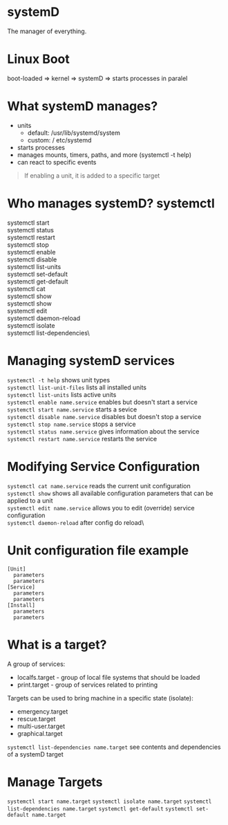 # systemD
The manager of everything.

# Linux Boot
boot-loaded   =>    kernel    =>  systemD    =>  starts processes in paralel

# What systemD manages?
- units
  - default: /usr/lib/systemd/system
  - custom: / etc/systemd
- starts processes
- manages mounts, timers, paths, and more (systemctl -t help)
- can react to specific events

> If enabling a unit, it is added to a specific target

# Who manages systemD? systemctl
systemctl start\
systemctl status\
systemctl restart\
systemctl stop\
systemctl enable\
systemctl disable\
systemctl list-units\
systemctl set-default\
systemctl get-default\
systemctl cat\
systemctl show\
systemctl show\
systemctl edit\
systemctl daemon-reload\
systemctl isolate\
systemctl list-dependencies\


# Managing systemD services
`systemctl -t help` shows unit types\
`systemctl list-unit-files` lists all installed units\
`systemctl list-units` lists active units\
`systemctl enable name.service` enables but doesn't start a service\
`systemctl start name.service` starts a sevice\
`systemctl disable name.service` disables but doesn't stop a service\
`systemctl stop name.service` stops a service\
`systemctl status name.service` gives information about the service\
`systemctl restart name.service` restarts the service

# Modifying Service Configuration
`systemctl cat name.service` reads the current unit configuration\
`systemctl show` shows all available configuration parameters that can be applied to a unit\
`systemctl edit name.service` allows you to edit (override) service configuration\
`systemctl daemon-reload` after config do reload\

# Unit configuration file example
```
[Unit]
  parameters
  parameters
[Service]
  parameters
  parameters
[Install]
  parameters
  parameters
```

# What is a target?
A group of services:
- localfs.target - group of local file systems that should be loaded
- print.target - group of services related to printing

Targets can be used to bring machine in a specific state (isolate):
- emergency.target
- rescue.target
- multi-user.target
- graphical.target

`systemctl list-dependencies name.target` see contents and dependencies of a systemD target

# Manage Targets
`systemctl start name.target`
`systemctl isolate name.target`
`systemctl list-dependencies name.target`
`systemctl get-default`
`systemctl set-default name.target`


